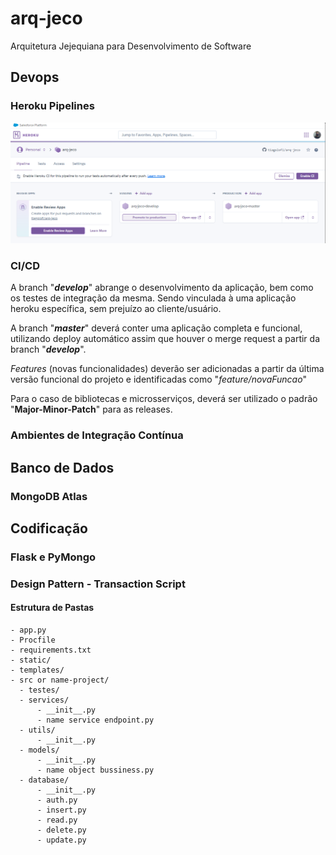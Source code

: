 # arq-jeco
Arquitetura Jejequiana para Desenvolvimento de Software

## Devops

### Heroku Pipelines
![alt text](image.png)
### CI/CD
A branch "___develop___" abrange o desenvolvimento da aplicação, bem como os testes de integração da mesma. Sendo vinculada à uma aplicação heroku específica, sem prejuízo ao cliente/usuário.

A branch "___master___" deverá conter uma aplicação completa e funcional, utilizando deploy automático assim que houver o merge request a partir da branch "___develop___".

_Features_ (novas funcionalidades) deverão ser adicionadas a partir da última versão funcional do projeto e identificadas como "_feature/novaFuncao_"

Para o caso de bibliotecas e microsserviços, deverá ser utilizado o padrão "**Major-Minor-Patch**" para as releases.

### Ambientes de Integração Contínua

## Banco de Dados

### MongoDB Atlas

## Codificação

### Flask e PyMongo

### Design Pattern - Transaction Script

#### Estrutura de Pastas
```
- app.py
- Procfile
- requirements.txt
- static/
- templates/
- src or name-project/
  - testes/
  - services/
      - __init__.py
      - name service endpoint.py
  - utils/
      - __init__.py
  - models/
      - __init__.py
      - name object bussiness.py
  - database/
      - __init__.py
      - auth.py
      - insert.py
      - read.py
      - delete.py
      - update.py
 ```
